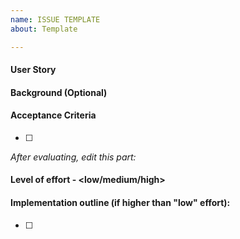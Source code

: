 ```yaml
---
name: ISSUE TEMPLATE
about: Template

---
```


#### User Story

<TODO>

#### Background (Optional)

<TODO>

#### Acceptance Criteria

- [ ] <TODO>

_After evaluating, edit this part:_

#### Level of effort - <low/medium/high>

#### Implementation outline (if higher than "low" effort):

- [ ] <TODO>
